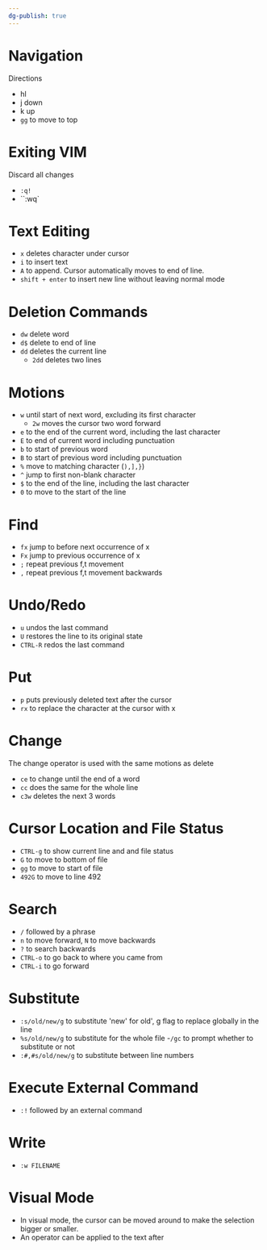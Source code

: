 ```yaml
---
dg-publish: true
---
```

# Navigation
Directions
- hl
- j down
- k up
- `gg` to move to top

# Exiting VIM
Discard all changes
- ``:q!``
- ``:wq`

# Text Editing
- `x` deletes character under cursor
- `i` to insert text
- `A` to append. Cursor automatically moves to end of line.
- `shift + enter` to insert new line without leaving normal mode

# Deletion Commands
- `dw` delete word
- `d$` delete to end of line
- `dd` deletes the current line
	- `2dd` deletes two lines

# Motions
- `w` until start of next word, excluding its first character
	- `2w` moves the cursor two word forward
- `e` to the end of the current word, including the last character
- `E` to end of current word including punctuation
- `b` to start of previous word
- `B` to start of previous word including punctuation
- `%` move to matching character (`),],}`)
- `^` jump to first non-blank character
- `$` to the end of the line, including the last character
- `0` to move to the start of the line

# Find
- `fx` jump to before next occurrence of x
- `Fx` jump to previous occurrence of x
- `;` repeat previous f,t movement
- `,` repeat previous f,t movement backwards

# Undo/Redo
- `u` undos the last command
- `U` restores the line to its original state
- `CTRL-R` redos the last command

# Put
- `p` puts previously deleted text after the cursor
- `rx` to replace the character at the cursor with x

# Change 
The change operator is used with the same motions as delete
- `ce` to change until the end of a word
- `cc` does the same for the whole line
- `c3w` deletes the next 3 words

# Cursor Location and File Status
- `CTRL-g` to show current line and and file status
- `G` to move to bottom of file
- `gg` to move to start of file
- `492G` to move to line 492

# Search
- `/` followed by a phrase 
- `n` to move forward, `N` to move backwards
- `?` to search backwards
- `CTRL-o` to go back to where you came from
- `CTRL-i` to go forward

# Substitute
- `:s/old/new/g` to substitute 'new' for old', g flag to replace globally in the line
- `%s/old/new/g` to substitute for the whole file
	-`/gc` to prompt whether to substitute or not
- `:#,#s/old/new/g` to substitute between line numbers

# Execute External Command
- `:!` followed by an external command

# Write
- `:w FILENAME`

# Visual Mode
- In visual mode, the cursor can be moved around to make the selection bigger or smaller.
- An operator can be applied to the text after

